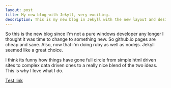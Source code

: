 ```yaml
---
layout: post
title: My new blog with Jekyll, very exciting.
description: This is my new blog in Jekyll with the new layout and design you can expect great things.
---
```


So this is the new blog since I'm not a pure windows developer any longer I thought it was time to
change to something new. So github.io pages are cheap and sane. Also, now that i'm doing ruby as well
as nodejs. Jekyll seemed like a great choice. 

I think its funny how things have gone full circle from simple html driven sites to complex data driven ones
to a really nice blend of the two ideas. This is why I love what I do. 

<a href="https://qa.superunicornninjas.com/blog/testr">Test link</a>